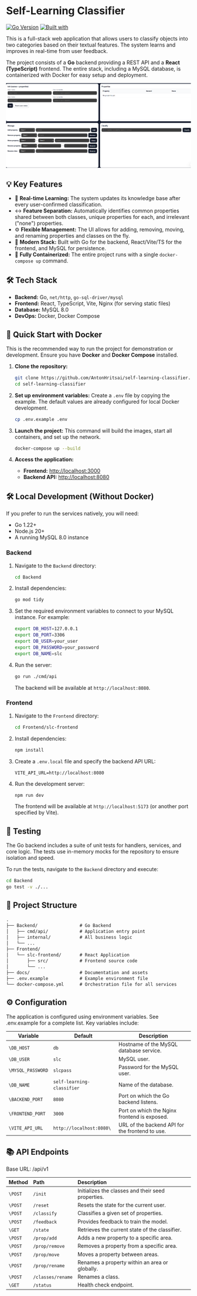 # Self-Learning Classifier

[![Go Version](https://img.shields.io/badge/go-1.22-blue.svg)](https://go.dev)
[![Built with](https://img.shields.io/badge/Built%20with-React%20%26%20Go-cyan.svg)](#tech-stack)

This is a full-stack web application that allows users to classify objects into two categories based on their textual features. The system learns and improves in real-time from user feedback.

The project consists of a **Go** backend providing a REST API and a **React (TypeScript)** frontend. The entire stack, including a MySQL database, is containerized with Docker for easy setup and deployment.

![App Screenshot](docs/readme.png)

## 💡 Key Features

-   🧠 **Real-time Learning:** The system updates its knowledge base after every user-confirmed classification.
-   ↔️ **Feature Separation:** Automatically identifies common properties shared between both classes, unique properties for each, and irrelevant ("none") properties.
-   ⚙️ **Flexible Management:** The UI allows for adding, removing, moving, and renaming properties and classes on the fly.
-   🚀 **Modern Stack:** Built with Go for the backend, React/Vite/TS for the frontend, and MySQL for persistence.
-   🐳 **Fully Containerized:** The entire project runs with a single `docker-compose up` command.

## 🛠️ Tech Stack

-   **Backend:** Go, `net/http`, `go-sql-driver/mysql`
-   **Frontend:** React, TypeScript, Vite, Nginx (for serving static files)
-   **Database:** MySQL 8.0
-   **DevOps:** Docker, Docker Compose

## 🚀 Quick Start with Docker

This is the recommended way to run the project for demonstration or development. Ensure you have **Docker** and **Docker Compose** installed.

1.  **Clone the repository:**
    ```bash
    git clone https://github.com/AntonHritsai/self-learning-classifier.git
    cd self-learning-classifier
    ```

2.  **Set up environment variables:**
    Create a `.env` file by copying the example. The default values are already configured for local Docker development.
    ```bash
    cp .env.example .env
    ```

3.  **Launch the project:**
    This command will build the images, start all containers, and set up the network.
    ```bash
    docker-compose up --build
    ```

4.  **Access the application:**
    -   **Frontend:** [http://localhost:3000](http://localhost:3000)
    -   **Backend API:** [http://localhost:8080](http://localhost:8080)

## 🛠️ Local Development (Without Docker)

If you prefer to run the services natively, you will need:
- Go 1.22+
- Node.js 20+
- A running MySQL 8.0 instance

### Backend

1.  Navigate to the `Backend` directory:
    ```bash
    cd Backend
    ```
2.  Install dependencies:
    ```bash
    go mod tidy
    ```
3.  Set the required environment variables to connect to your MySQL instance. For example:
    ```bash
    export DB_HOST=127.0.0.1
    export DB_PORT=3306
    export DB_USER=your_user
    export DB_PASSWORD=your_password
    export DB_NAME=slc
    ```
4.  Run the server:
    ```bash
    go run ./cmd/api
    ```
    The backend will be available at `http://localhost:8080`.

### Frontend

1.  Navigate to the `Frontend` directory:
    ```bash
    cd Frontend/slc-frontend
    ```
2.  Install dependencies:
    ```bash
    npm install
    ```
3.  Create a `.env.local` file and specify the backend API URL:
    ```
    VITE_API_URL=http://localhost:8080
    ```
4.  Run the development server:
    ```bash
    npm run dev
    ```
    The frontend will be available at `http://localhost:5173` (or another port specified by Vite).


## 🧪 Testing

The Go backend includes a suite of unit tests for handlers, services, and core logic. The tests use in-memory mocks for the repository to ensure isolation and speed.

To run the tests, navigate to the `Backend` directory and execute:
```bash
cd Backend
go test -v ./...
```

## 📁 Project Structure
```
.
├── Backend/                # Go Backend
│   ├── cmd/api/            # Application entry point
│   ├── internal/           # All business logic
│   └── ...
├── Frontend/
│   └── slc-frontend/       # React Application
│       ├── src/            # Frontend source code
│       └── ...
├── docs/                   # Documentation and assets
├── .env.example            # Example environment file
└── docker-compose.yml      # Orchestration file for all services
```
## ⚙️ Configuration

The application is configured using environment variables. See .env.example for a complete list. Key variables include:

| Variable | Default | Description |
| ------------------- | ----------------------- | ---------------------------------------------- |
| `\DB_HOST` | `db` | Hostname of the MySQL database service. |`
| `\DB_USER` | `slc` | MySQL user. |`
| `\MYSQL_PASSWORD` | `slcpass` | Password for the MySQL user. |`
| `\DB_NAME` | `self-learning-classifier`| Name of the database. |`
| `\BACKEND_PORT` | `8080` | Port on which the Go backend listens. |`
| `\FRONTEND_PORT` | `3000` | Port on which the Nginx frontend is exposed. |`
| `\VITE_API_URL` | `http://localhost:8080\` | URL of the backend API for the frontend to use.|`

## 📚 API Endpoints

Base URL: /api/v1

| Method | Path | Description |
|:-------| :------------------- | :--------------------------------------------- |
| `\POST`  | `/init` | Initializes the classes and their seed properties. |`
| `\POST`  | `/reset` | Resets the state for the current user. |`
| `\POST`  | `/classify` | Classifies a given set of properties. |`
| `\POST`  | `/feedback` | Provides feedback to train the model. |`
| `\GET`  | `/state` | Retrieves the current state of the classifier. |`
| `\POST` | `/prop/add` | Adds a new property to a specific area. |`
| `\POST` | `/prop/remove` | Removes a property from a specific area. |`
| `\POST` | `/prop/move` | Moves a property between areas. |`
| `\POST` | `/prop/rename` | Renames a property within an area or globally. |`
| `\POST` | `/classes/rename` | Renames a class. |`
| `\GET`  | `/status` | Health check endpoint. |`
